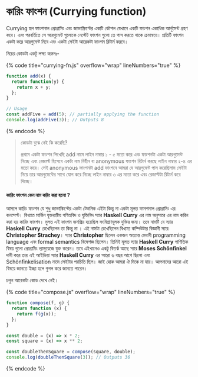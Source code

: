 # কারিং ফাংশন (Currying function)

Currying হল ফাংশনাল প্রোগ্রামিং এবং জাভাস্ক্রিপ্টের একটি কৌশল যেখানে একটি ফাংশন একাধিক আর্গুমেন্ট গ্রহণ করে। এবং পরবর্তিতে সে আরগুমেন্ট গুলোকে নেস্টেট ফাংশন গুলো তে পাস করতে থাকে ক্রমান্বয়ে। প্রতিটি ফাংশন একটা করে আরগুমেন্ট নিবে এবং একটা সেইটা আরেকটা ফাংশন রিটার্ন করবে।&#x20;

নিচের কোডটা একটু লক্ষ্য করুনঃ-

{% code title="currying-fn.js" overflow="wrap" lineNumbers="true" %}
```javascript
function add(x) {
  return function(y) {
    return x + y;
  };
}

// Usage
const addFive = add(5); // partially applying the function
console.log(addFive(3)); // Outputs 8
```
{% endcode %}

> কোডটা বুঝে নেই কি করেছি?
>
> প্রথমে একটা ফাংশন লিখেছি add নামে লাইন নাম্বার ১ - ৫ মতো করে এবং ফাংশনটা একটা আরগুমেন্ট নিচ্ছে এবং রেজাল্ট হিসেবে একটা নাম বিহীন বা anonymous ফাংশন রিটার্ন করছে  লাইন নাম্বার ২-৪ এর মতো করে। সেই anonymous ফাংশনটা add ফাংশনে আমরা যে আরগুমেন্ট পাস করেছিলাম সেইটা নিয়ে তার আরগুমেন্টের সাথে যোগ করে নিচ্ছে লাইন নাম্বার ৩ এর মতো করে এবং রেজাল্টটা রিটার্ন করে দিচ্ছে।

#### কারিং ফাংশন কেন নাম করিং করা হলো ?

আসলে কারিং ফাংশন যে শুধু জাভাস্কিপ্টের একটা টেকনিক এইটা কিন্তু না একটা মূলত ফানশনাল প্রোগ্রামিং এর কনসেপ্ট। বিখ্যাত মার্কিন যুক্তরাষ্টিয় গণিতবিদ ও যুক্তিবিদ স্যার **Haskell Curry** এর নাম অনুসারে এর নাম করিন করা হয় কারিং ফাংশন। মুলত এই ফাংশন জনপ্রিয় হয়েছিল সংমিশ্রণমূলক যুক্তির জন্য। তবে নামটি যে স্যার **Haskell Curry** রেখেছিলেন তা কিন্তু না । এই নামটা রেখেছিলেন বিখ্যাত কম্পিউটার বিজ্ঞানী স্যার **Christopher Strachey**। স্যার **Christopher** ছিলেন একজন অত্যান্ত মেধাবী programming language  এবং formal semantics বিষেশজ্ঞ ছিলেন। তিনিই মূলত স্যার **Haskell Curry** গাণিতিক বিষয় গুলো প্রোগ্রামিং ল্যাঙ্গুয়েজে যুক্ত করেন। তবে এইখানেও একটু বিতর্ক আছে স্যার **Moses Schönfinkel** দাবী করে তার এই আইডিয়া স্যার **Haskell Curry**  এর আরো ৬ বছর আগে ছিলো এবং Schönfinkelisation নামে সেইটার পরচিতি ছিল। জাই হোক আমরা ঐ দিকে না যায়। আপনাদের আরো এই বিষয়ে জানতে ইচ্ছা হলে গুগল করে জানতে পারেন।&#x20;

চলুন আরেকটা কোড দেখে নেই।

{% code title="compose.js" overflow="wrap" lineNumbers="true" %}
```javascript
function compose(f, g) {
  return function (x) {
    return f(g(x));
  };
}

const double = (x) => x * 2;
const square = (x) => x ** 2;

const doubleThenSquare = compose(square, double);
console.log(doubleThenSquare(3)); // Outputs 36

```
{% endcode %}

